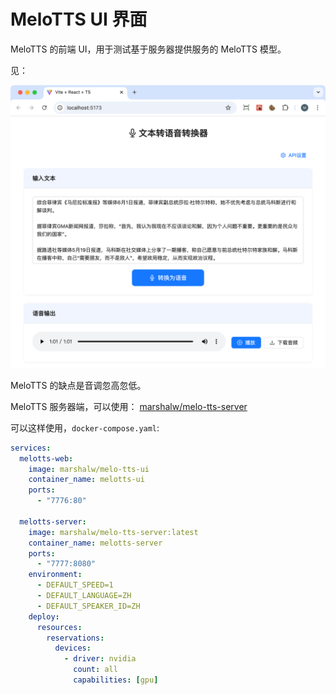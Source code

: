 # MeloTTS UI 界面

MeloTTS 的前端 UI，用于测试基于服务器提供服务的 MeloTTS 模型。

见：

![](./screen.png)

MeloTTS 的缺点是音调忽高忽低。

MeloTTS 服务器端，可以使用： [marshalw/melo-tts-server](https://hub.docker.com/r/marshalw/melo-tts-server)

可以这样使用，`docker-compose.yaml`:

```yaml
services:
  melotts-web:
    image: marshalw/melo-tts-ui
    container_name: melotts-ui
    ports:
      - "7776:80"

  melotts-server:
    image: marshalw/melo-tts-server:latest
    container_name: melotts-server
    ports:
      - "7777:8080"
    environment:
      - DEFAULT_SPEED=1
      - DEFAULT_LANGUAGE=ZH
      - DEFAULT_SPEAKER_ID=ZH
    deploy:
      resources:
        reservations:
          devices:
            - driver: nvidia
              count: all
              capabilities: [gpu]

```
